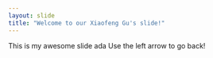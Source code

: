 ```yaml
---
layout: slide
title: "Welcome to our Xiaofeng Gu's slide!"
---
```

This is my awesome slide ada
Use the left arrow to go back!
